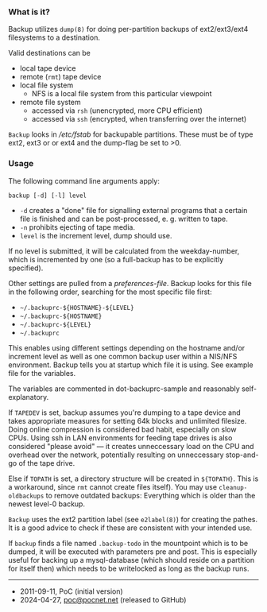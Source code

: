 ### What is it?
Backup utilizes `dump(8)` for doing per-partition backups of ext2/ext3/ext4 filesystems to a destination.

Valid destinations can be
- local tape device
- remote (`rmt`) tape device
- local file system
   - NFS is a local file system from this particular viewpoint
- remote file system
   - accessed via `rsh` (unencrypted, more CPU efficient)
   - accessed via `ssh` (encrypted, when transferring over the internet)

`Backup` looks in */etc/fstab* for backupable partitions. These must be of type ext2, ext3 or or ext4 and the dump-flag be set to >0.

### Usage
The following command line arguments apply:
```
backup [-d] [-l] level
```

- `-d` creates a "done" file for signalling external programs that a certain file is finished and can be post-processed, e. g. written to tape.
- `-n` prohibits ejecting of tape media.
- `level` is the increment level, dump should use.

If no level is submitted, it will be calculated from the weekday-number, which is incremented by one (so a full-backup has to be explicitly specified).

Other settings are pulled from a *preferences-file*. Backup looks for this file in the following order, searching for the most specific file first:
- `~/.backuprc-${HOSTNAME}-${LEVEL}`
- `~/.backuprc-${HOSTNAME}`
- `~/.backuprc-${LEVEL}`
- `~/.backuprc`

This enables using different settings depending on the hostname and/or increment level as well as one common backup user within a NIS/NFS environment. Backup tells you at startup which file it is using. See example file for the variables.

The variables are commented in dot-backuprc-sample and reasonably self-explanatory.

If `TAPEDEV` is set, backup assumes you're dumping to a tape device and takes appropriate measures for setting 64k blocks and unlimited filesize. Doing online compression is considered bad habit, especially on slow CPUs. Using ssh in LAN environments for feeding tape drives is also considered "please avoid" — it creates unneccessary load on the CPU and overhead over the network, potentially resulting on unneccessary stop-and-go of the tape drive.

Else if `TOPATH` is set, a directory structure will be created in `${TOPATH}`. This is a workaround, since `rmt` cannot create files itself). You may use `cleanup-oldbackups` to remove outdated backups: Everything which is older than the newest level-0 backup.

`Backup` uses the ext2 partition label (see `e2label(8)`) for creating the pathes. It is a good advice to check if these are consistent with your intended use.

If `backup` finds a file named `.backup-todo` in the mountpoint which is to be dumped, it will be executed with parameters pre and post. This is especially useful for backing up a mysql-database (which should reside on a partition for itself then) which needs to be writelocked as long as the backup runs.

----

- 2011-09-11, PoC (initial version)
- 2024-04-27, poc@pocnet.net (released to GitHub)
